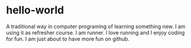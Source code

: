 # hello-world
A traditional way in computer programing of learning something new. I am using it as refresher course.
I am runner. I love running and I enjoy coding for fun. I am just about to have more fun on github.
